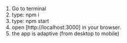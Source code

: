 1. Go to terminal
2. type: npm i
3. type: npm start
4. open [http://localhost:3000] in your browser.
5. the app is adaptive (from desktop to mobile)
